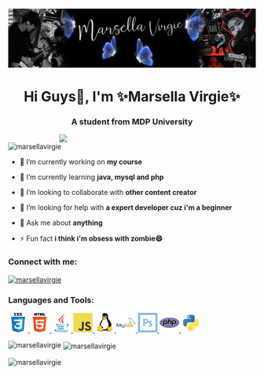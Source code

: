 ![logo](https://github.com/MarsellaVirgie/MarsellaVirgie/blob/main/githubbanner.jpg)
<h1 align="center">Hi Guys👋, I'm ✨Marsella Virgie✨</h1>
<h3 align="center">A student from MDP University</h3>
<img align="right" width="400" src="https://data.whicdn.com/images/279099766/original.gif">
<p align="left"> <img src="https://komarev.com/ghpvc/?username=marsellavirgie&label=Profile%20views&color=0e75b6&style=flat" alt="marsellavirgie" /> </p>

- 🔭 I’m currently working on **my course**

- 🌱 I’m currently learning **java, mysql and php**

- 👯 I’m looking to collaborate with **other content creator**

- 🤝 I’m looking for help with **a expert developer cuz i'm a beginner**

- 💬 Ask me about **anything**

- ⚡ Fun fact **i think i'm obsess with zombie😄**

<h3 align="left">Connect with me:</h3>
<p align="left">
<a href="https://www.youtube.com/c/marsellavirgie" target="blank"><img align="center" src="https://raw.githubusercontent.com/rahuldkjain/github-profile-readme-generator/master/src/images/icons/Social/youtube.svg" alt="marsellavirgie" height="30" width="40" /></a>
</p>

<h3 align="left">Languages and Tools:</h3>
<p align="left"> <a href="https://www.w3schools.com/css/" target="_blank" rel="noreferrer"> <img src="https://raw.githubusercontent.com/devicons/devicon/master/icons/css3/css3-original-wordmark.svg" alt="css3" width="40" height="40"/> </a> <a href="https://www.w3.org/html/" target="_blank" rel="noreferrer"> <img src="https://raw.githubusercontent.com/devicons/devicon/master/icons/html5/html5-original-wordmark.svg" alt="html5" width="40" height="40"/> </a> <a href="https://www.java.com" target="_blank" rel="noreferrer"> <img src="https://raw.githubusercontent.com/devicons/devicon/master/icons/java/java-original.svg" alt="java" width="40" height="40"/> </a> <a href="https://developer.mozilla.org/en-US/docs/Web/JavaScript" target="_blank" rel="noreferrer"> <img src="https://raw.githubusercontent.com/devicons/devicon/master/icons/javascript/javascript-original.svg" alt="javascript" width="40" height="40"/> </a> <a href="https://www.linux.org/" target="_blank" rel="noreferrer"> <img src="https://raw.githubusercontent.com/devicons/devicon/master/icons/linux/linux-original.svg" alt="linux" width="40" height="40"/> </a> <a href="https://www.mysql.com/" target="_blank" rel="noreferrer"> <img src="https://raw.githubusercontent.com/devicons/devicon/master/icons/mysql/mysql-original-wordmark.svg" alt="mysql" width="40" height="40"/> </a> <a href="https://www.photoshop.com/en" target="_blank" rel="noreferrer"> <img src="https://raw.githubusercontent.com/devicons/devicon/master/icons/photoshop/photoshop-line.svg" alt="photoshop" width="40" height="40"/> </a> <a href="https://www.php.net" target="_blank" rel="noreferrer"> <img src="https://raw.githubusercontent.com/devicons/devicon/master/icons/php/php-original.svg" alt="php" width="40" height="40"/> </a> <a href="https://www.python.org" target="_blank" rel="noreferrer"> <img src="https://raw.githubusercontent.com/devicons/devicon/master/icons/python/python-original.svg" alt="python" width="40" height="40"/> </a> </p>

<p><img align="left" src="https://github-readme-stats.vercel.app/api/top-langs?username=marsellavirgie&show_icons=true&locale=en&layout=compact" alt="marsellavirgie" /></p>

<p>&nbsp;<img align="center" src="https://github-readme-stats.vercel.app/api?username=marsellavirgie&show_icons=true&locale=en" alt="marsellavirgie" /></p>

<p><img align="center" src="https://github-readme-streak-stats.herokuapp.com/?user=marsellavirgie&" alt="marsellavirgie" /></p>
